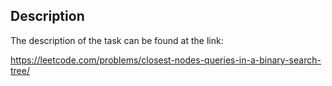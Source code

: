 ## Description

The description of the task can be found at the link: 

https://leetcode.com/problems/closest-nodes-queries-in-a-binary-search-tree/
